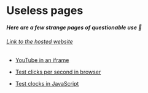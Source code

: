 # Useless pages

**_Here are a few strange pages of questionable use 🤔_**

###### [Link to the hosted website](https://ultramarineblue0.github.io/useless-pages/)

- [YouTube in an iframe](minimal_youtube/index.html)

- [Test clicks per second in browser](clicks_per_second/test.html)
- [Test clocks in JavaScript](timer_resolution/test.html)
